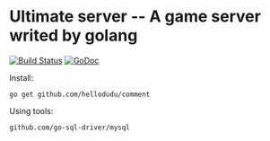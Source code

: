 # Ultimate server -- A game server writed by golang

[![Build Status](https://travis-ci.com/hellodudu/comment.svg?branch=master)](https://travis-ci.com/hellodudu/comment)
[![GoDoc](https://godoc.org/github.com/hellodudu/Ultimate?status.svg)](https://godoc.org/github.com/hellodudu/Ultimate)

Install:

```shell
go get github.com/hellodudu/comment
```


Using tools:

    github.com/go-sql-driver/mysql

